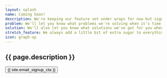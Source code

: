 ```yaml
---
layout: splash
name: Coming Soon!
description: We're keeping our feature set under wraps for now but sign up for the waiting list and you'll be among the first we let in on the secret!
problem: We'll let you know what problems we're solving when it's time.
solution: We'll also let you know what solutions we've got for you when it's time.
stretch_feature: We always add a little bit of extra sugar to everything we do.
icon: graph-up
---
```


## {{ page.description }}
<button type="button" class="btn btn-block btn-primary btn-lg" data-toggle="modal" data-target="#waitlistModal">{{ site.email_signup_cta }}</button>
